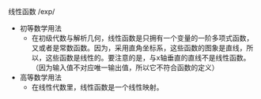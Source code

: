 线性函数/exp/- 初等数学用法	- 在初级代数与解析几何，线性函数是只拥有一个变量的一阶多项式函数，又或者是常数函数。因为，采用直角坐标系，这些函数的图象是直线，所以，这些函数是线性的。要注意的是，与x轴垂直的直线不是线性函数。（因为输入值不对应唯一输出值，所以它不符合函数的定义）- 高等数学用法	- 在线性代数里，线性函数是一个线性映射。